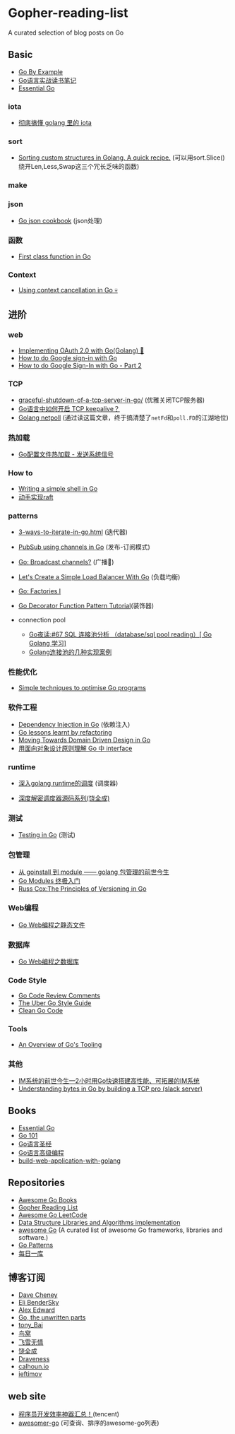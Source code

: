 # Gopher-reading-list
A curated selection of blog posts on Go


## Basic

- [Go By Example](https://gobyexample.com/)
- [Go语言实战读书笔记](https://www.flysnow.org/2017/03/04/go-in-action-go-package.html)
- [Essential Go](https://www.programming-books.io/essential/go/)

### iota
- [彻底搞懂 golang 里的 iota](https://blog.wolfogre.com/posts/golang-iota/)

### sort
- [Sorting custom structures in Golang. A quick recipe.](https://thenotexpert.com/golang-sorting/) (可以用sort.Slice()绕开Len,Less,Swap这三个冗长乏味的函数)

### make


### json
- [Go json cookbook](https://eli.thegreenplace.net/2019/go-json-cookbook/) (json处理)

### 函数
- [First class function in Go](https://mp.weixin.qq.com/s/0zSFzPVLdTl_5IoFgwtnFA)

### Context
- [Using context cancellation in Go 💀](https://www.sohamkamani.com/blog/golang/2018-06-17-golang-using-context-cancellation/)

## 进阶

### web

- [Implementing OAuth 2.0 with Go(Golang) 🔐](https://www.sohamkamani.com/blog/golang/2018-06-24-oauth-with-golang/)
- [How to do Google sign-in with Go](https://skarlso.github.io/2016/06/12/google-signin-with-go/)
- [How to do Google Sign-In with Go - Part 2](https://skarlso.github.io/2016/11/02/google-signin-with-go-part2/)

### TCP
- [graceful-shutdown-of-a-tcp-server-in-go/](https://eli.thegreenplace.net/2020/graceful-shutdown-of-a-tcp-server-in-go/) (优雅关闭TCP服务器)
- [Go语言中如何开启 TCP keepalive？](https://mp.weixin.qq.com/s/v8QPxefWLfAmgPNW2HOYHA)
- [Golang netpoll](http://likakuli.com/post/2018/06/06/golang-network/) (通过读这篇文章，终于搞清楚了`netFd`和`poll.FD`的江湖地位)

### 热加载
- [Go配置文件热加载 - 发送系统信号](https://segmentfault.com/a/1190000019436438)

### How to
- [Writing a simple shell in Go](https://sj14.gitlab.io/post/2018/07-01-go-unix-shell/)
- [动手实现raft](https://eli.thegreenplace.net/2020/implementing-raft-part-0-introduction/)

### patterns
- [3-ways-to-iterate-in-go.html](https://blog.kowalczyk.info/article/1Bkr/3-ways-to-iterate-in-go.html) (迭代器)

- [PubSub using channels in Go](https://eli.thegreenplace.net/2020/pubsub-using-channels-in-go/) (发布-订阅模式)

- [Go: Broadcast channels?](https://science.mroman.ch/gobroadcastchannels.html) (广播📢)

- [Let's Create a Simple Load Balancer With Go](https://kasvith.me/posts/lets-create-a-simple-lb-go/) (负载均衡)

- [Go: Factories I](https://science.mroman.ch/gofactory.html)

- [Go Decorator Function Pattern Tutorial](https://tutorialedge.net/golang/go-decorator-function-pattern-tutorial/)(装饰器)


- connection pool
    - [Go夜读:#67 SQL 连接池分析 （database/sql pool reading）[ Go Golang 学习]](https://www.bilibili.com/video/av75690189?from=search&seid=5328732865312480571)
    - [Golang连接池的几种实现案例](https://juejin.im/post/5e58e3b7f265da57537eb7ed#heading-7)



### 性能优化
- [Simple techniques to optimise Go programs](https://stephen.sh/posts/quick-go-performance-improvements)


### 软件工程
- [Dependency Injection in Go](https://blog.drewolson.org/dependency-injection-in-go) (依赖注入)
- [Go lessons learnt by refactoring](https://anto.pt/post/go-lessons-learnt-by-refactoring)
- [Moving Towards Domain Driven Design in Go](https://www.calhoun.io/moving-towards-domain-driven-design-in-go/)
- [用面向对象设计原则理解 Go 中 interface](https://mp.weixin.qq.com/s/MqQ6b-Z_wvYe9YpNI5LDeA)

### runtime
- [深入golang runtime的调度](https://zboya.github.io/post/go_scheduler/#runtime%E8%B0%83%E5%BA%A6%E5%99%A8%E7%9A%84%E5%90%AF%E5%8A%A8) (调度器)

- [深度解密调度器源码系列(饶全成)](https://qcrao.com/2019/09/06/dive-into-go-scheduler-source-code/)

### 测试
- [Testing in Go](https://ieftimov.com/categories/testing-in-go/) (测试)

### 包管理
- [从 goinstall 到 module —— golang 包管理的前世今生](https://blog.wolfogre.com/posts/golang-package-history/)
- [Go Modules 终极入门](https://mp.weixin.qq.com/s/fNMXfpBhBC3UWTbYCnwIMg)
- [Russ Cox:The Principles of Versioning in Go](https://research.swtch.com/vgo-principles)

### Web编程
- [Go Web编程之静态文件](https://juejin.im/post/5e1cfd2d6fb9a02ffd6eb56c)


### 数据库
- [Go Web编程之数据库](https://juejin.im/post/5e277a85e51d450234249c7e)

### Code Style
- [Go Code Review Comments](https://github.com/golang/go/wiki/CodeReviewComments)
- [The Uber Go Style Guide](https://github.com/uber-go/guide/blob/master/style.md)
- [Clean Go Code](https://github.com/Pungyeon/clean-go-article#Interfaces-in-Go)

### Tools
- [An Overview of Go's Tooling](https://www.alexedwards.net/blog/an-overview-of-go-tooling)

### 其他
- [IM系统的前世今生—2小时用Go快速搭建高性能、可拓展的IM系统](https://mp.weixin.qq.com/s/6LG4D4Bt3_lM0QW2RkqI_A)
- [Understanding bytes in Go by building a TCP pro (slack server)](https://ieftimov.com/post/understanding-bytes-golang-build-tcp-protocol/)

## Books
- [Essential Go](https://www.programming-books.io/essential/go/)
- [Go 101](https://go101.org/)
- [Go语言圣经](https://yar999.gitbooks.io/gopl-zh/content/)
- [Go语言高级编程](https://yar999.gitbooks.io/gopl-zh/content/)
- [build-web-application-with-golang](https://github.com/astaxie/build-web-application-with-golang)


## Repositories
- [Awesome Go Books](https://github.com/dariubs/GoBooks)
- [Gopher Reading List](https://github.com/enocom/gopher-reading-list)
- [Awesome Go LeetCode](https://github.com/kylesliu/awesome-golang-leetcode)
- [Data Structure Libraries and Algorithms implementation](https://github.com/priyankchheda/algorithms)
- [awesome Go](https://github.com/avelino/awesome-go) (A curated list of awesome Go frameworks, libraries and software.)
- [Go Patterns](https://github.com/tmrts/go-patterns)
- [每日一库](https://github.com/darjun/go-daily-lib)

## 博客订阅
- [Dave Cheney](https://dave.cheney.net/)
- [Eli BenderSky](eli.thegreenplace.net/)
- [Alex Edward](https://www.alexedwards.net/blog/)
- [Go, the unwritten parts](https://rakyll.org/archive/)
- [tony_Bai](https://tonybai.com/)
- [鸟窝](https://colobu.com/)
- [飞雪无情](https://www.flysnow.org/)
- [饶全成](http://qcrao.com/)
- [Draveness](https://draveness.me/index)
- [calhoun.io](https://www.calhoun.io/)
- [ieftimov](https://ieftimov.com/)

## web site
- [程序员开发效率神器汇总！](https://mp.weixin.qq.com/s/WjaHJHE7ZPbgo7QwIDwZzQ)(tencent)
- [awesomer-go](https://awesomer-go.pantas.net/) (可查询、排序的awesome-go列表)
